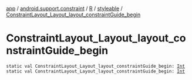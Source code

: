[app](../../../index.md) / [android.support.constraint](../../index.md) / [R](../index.md) / [styleable](index.md) / [ConstraintLayout_Layout_layout_constraintGuide_begin](./-constraint-layout_-layout_layout_constraint-guide_begin.md)

# ConstraintLayout_Layout_layout_constraintGuide_begin

`static val ConstraintLayout_Layout_layout_constraintGuide_begin: `[`Int`](https://kotlinlang.org/api/latest/jvm/stdlib/kotlin/-int/index.html)
`static val ConstraintLayout_Layout_layout_constraintGuide_begin: `[`Int`](https://kotlinlang.org/api/latest/jvm/stdlib/kotlin/-int/index.html)